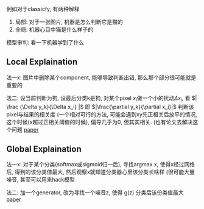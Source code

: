 例如对于classicfy, 有两种解释
1. 局部: 对于一张图片, 机器是怎么判断它是猫的
2. 全局: 机器心目中猫是什么样子的

模型审判: 看一下机器学到了什么

## Local Explaination
法一x: 图片中删除某个component, 能够导致判断出错, 那么那个部分很可能就是重要的

法二: 设当前判断为狗, 设最后分类k是狗, 对某个pixel $x_i$做一个小的扰动$\Delta x_i$, 看 $| \frac {\Delta y_k}{\Delta x_i} |$ 即 $|\frac{\partial y_k}{\partial x_i}|$ 判断该pixel与结果的相关度
(一个相对可行的方法, 可能会遇到xy先正相关后放平的情况, 这个时候(x超过正相关阈值的时候), 偏导几乎为0, 但其实相关. (也有论文去解决这个问题
[paper](https://www.bilibili.com/video/BV1dE411u7ua?p=19)

## Global Explaination
法一x: 对于某个分类(softmax或sigmoid归一后), 寻找argmax x, 使得x经过网络后, 得到的该分类值最大, 然后观察x就知道分类器心里该分类长啥样
(很可能大量噪音, 甚至可以用来hack模型

法二: 加一个generator, 改为寻找一个噪音z, 使得 g(z) 分类后该份类值最大
[paper](https://arxiv.org/abs/1612.00005)

